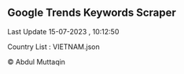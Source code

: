 

## Google Trends Keywords Scraper 
 
Last Update 15-07-2023 , 10:12:50

Country List :
VIETNAM.json



© Abdul Muttaqin 
